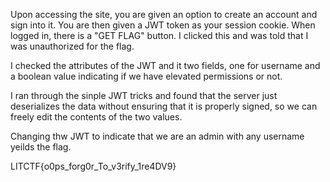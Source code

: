 Upon accessing the site, you are given an option to create an account and sign into it. You are then given a JWT token as your session cookie. When logged in, there is a "GET FLAG" button. I clicked this and was told that I was unauthorized for the flag.

I checked the attributes of the JWT and it two fields, one for username and a boolean value indicating if we have elevated permissions or not.

I ran through the sinple JWT tricks and found that the server just deserializes the data without ensuring that it is properly signed, so we can freely edit the contents of the two values.

Changing thw JWT to indicate that we are an admin with any username yeilds the flag.

LITCTF{o0ps_forg0r_To_v3rify_1re4DV9}